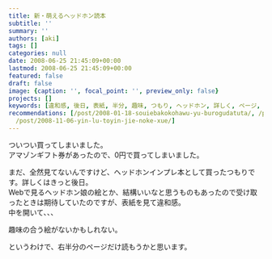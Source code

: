 ```yaml
---
title: 新・萌えるヘッドホン読本
subtitle: ''
summary: ''
authors: [aki]
tags: []
categories: null
date: 2008-06-25 21:45:09+00:00
lastmod: 2008-06-25 21:45:09+00:00
featured: false
draft: false
image: {caption: '', focal_point: '', preview_only: false}
projects: []
keywords: [違和感, 後日, 表紙, 半分, 趣味, つもり, ヘッドホン, 詳しく, ページ, 期待]
recommendations: [/post/2008-01-18-souiebakokohawu-yu-burogudatuta/, /post/2008-09-14-hetudohonwu-se-sitahi/,
  /post/2008-11-06-yin-lu-toyin-jie-noke-xue/]
---
```

ついつい買ってしまいました。  
アマゾンギフト券があったので、0円で買ってしまいました。  
  
まだ、全然見てないんですけど、ヘッドホンインプレ本として買ったつもりです。詳しくはきっと後日。  
Webで見るヘッドホン娘の絵とか、結構いいなと思うものもあったので受け取ったときは期待していたのですが、表紙を見て違和感。  
中を開いて、、、  
  
趣味の合う絵がないかもしれない。  
  
というわけで、右半分のページだけ読もうかと思います。



